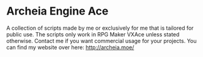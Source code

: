 Archeia Engine Ace
===

A collection of scripts made by me or exclusively for me that is tailored for public use. The scripts only work in RPG Maker VXAce unless stated otherwise. Contact me if you want commercial usage for your projects. You can find my website over here: http://archeia.moe/
